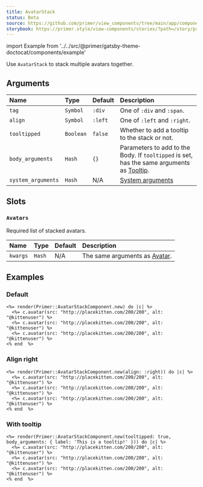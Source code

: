 ```yaml
---
title: AvatarStack
status: Beta
source: https://github.com/primer/view_components/tree/main/app/components/primer/avatar_stack_component.rb
storybook: https://primer.style/view-components/stories/?path=/story/primer-avatar-stack-component
---
```


import Example from '../../src/@primer/gatsby-theme-doctocat/components/example'

<!-- Warning: AUTO-GENERATED file, do not edit. Add code comments to your Ruby instead <3 -->

Use `AvatarStack` to stack multiple avatars together.

## Arguments

| Name | Type | Default | Description |
| :- | :- | :- | :- |
| `tag` | `Symbol` | `:div` | One of `:div` and `:span`. |
| `align` | `Symbol` | `:left` | One of `:left` and `:right`. |
| `tooltipped` | `Boolean` | `false` | Whether to add a tooltip to the stack or not. |
| `body_arguments` | `Hash` | `{}` | Parameters to add to the Body. If `tooltipped` is set, has the same arguments as [Tooltip](/components/tooltip). |
| `system_arguments` | `Hash` | N/A | [System arguments](/system-arguments) |

## Slots

### `Avatars`

Required list of stacked avatars.

| Name | Type | Default | Description |
| :- | :- | :- | :- |
| `kwargs` | `Hash` | N/A | The same arguments as [Avatar](/components/avatar). |

## Examples

### Default

<Example src="<div data-view-component='true' class='AvatarStack AvatarStack--three-plus'>  <div data-view-component='true' class='AvatarStack-body'>      <img src='http://placekitten.com/200/200' alt='@kittenuser' size='20' data-view-component='true' height='20' width='20' class='avatar avatar-small circle'></img>      <img src='http://placekitten.com/200/200' alt='@kittenuser' size='20' data-view-component='true' height='20' width='20' class='avatar avatar-small circle'></img>        <div class='avatar avatar-more'></div>      <img src='http://placekitten.com/200/200' alt='@kittenuser' size='20' data-view-component='true' height='20' width='20' class='avatar avatar-small circle'></img></div></div>" />

```erb
<%= render(Primer::AvatarStackComponent.new) do |c| %>
  <%= c.avatar(src: "http://placekitten.com/200/200", alt: "@kittenuser") %>
  <%= c.avatar(src: "http://placekitten.com/200/200", alt: "@kittenuser") %>
  <%= c.avatar(src: "http://placekitten.com/200/200", alt: "@kittenuser") %>
<% end  %>
```

### Align right

<Example src="<div data-view-component='true' class='AvatarStack AvatarStack--right AvatarStack--three-plus'>  <div data-view-component='true' class='AvatarStack-body'>      <img src='http://placekitten.com/200/200' alt='@kittenuser' size='20' data-view-component='true' height='20' width='20' class='avatar avatar-small circle'></img>      <img src='http://placekitten.com/200/200' alt='@kittenuser' size='20' data-view-component='true' height='20' width='20' class='avatar avatar-small circle'></img>        <div class='avatar avatar-more'></div>      <img src='http://placekitten.com/200/200' alt='@kittenuser' size='20' data-view-component='true' height='20' width='20' class='avatar avatar-small circle'></img></div></div>" />

```erb
<%= render(Primer::AvatarStackComponent.new(align: :right)) do |c| %>
  <%= c.avatar(src: "http://placekitten.com/200/200", alt: "@kittenuser") %>
  <%= c.avatar(src: "http://placekitten.com/200/200", alt: "@kittenuser") %>
  <%= c.avatar(src: "http://placekitten.com/200/200", alt: "@kittenuser") %>
<% end  %>
```

### With tooltip

<Example src="<div data-view-component='true' class='AvatarStack AvatarStack--three-plus'>  <div aria-label='This is a tooltip!' data-view-component='true' class='AvatarStack-body tooltipped tooltipped-n'>      <img src='http://placekitten.com/200/200' alt='@kittenuser' size='20' data-view-component='true' height='20' width='20' class='avatar avatar-small circle'></img>      <img src='http://placekitten.com/200/200' alt='@kittenuser' size='20' data-view-component='true' height='20' width='20' class='avatar avatar-small circle'></img>        <div class='avatar avatar-more'></div>      <img src='http://placekitten.com/200/200' alt='@kittenuser' size='20' data-view-component='true' height='20' width='20' class='avatar avatar-small circle'></img></div></div>" />

```erb
<%= render(Primer::AvatarStackComponent.new(tooltipped: true, body_arguments: { label: 'This is a tooltip!' })) do |c| %>
  <%= c.avatar(src: "http://placekitten.com/200/200", alt: "@kittenuser") %>
  <%= c.avatar(src: "http://placekitten.com/200/200", alt: "@kittenuser") %>
  <%= c.avatar(src: "http://placekitten.com/200/200", alt: "@kittenuser") %>
<% end  %>
```
